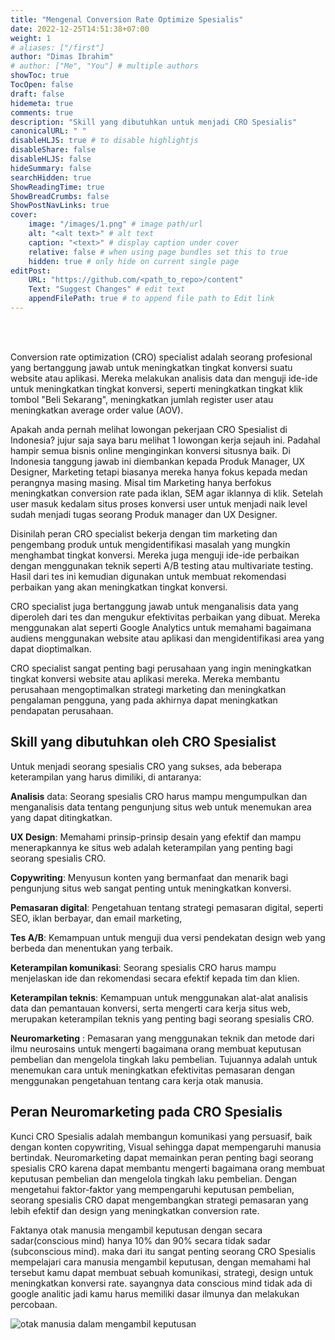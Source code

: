 ```yaml
---
title: "Mengenal Conversion Rate Optimize Spesialis"
date: 2022-12-25T14:51:38+07:00
weight: 1
# aliases: ["/first"]
author: "Dimas Ibrahim"
# author: ["Me", "You"] # multiple authors
showToc: true
TocOpen: false
draft: false
hidemeta: true
comments: true
description: "Skill yang dibutuhkan untuk menjadi CRO Spesialis"
canonicalURL: " "
disableHLJS: true # to disable highlightjs
disableShare: false
disableHLJS: false
hideSummary: false
searchHidden: true
ShowReadingTime: true
ShowBreadCrumbs: false
ShowPostNavLinks: true
cover:
    image: "/images/1.png" # image path/url
    alt: "<alt text>" # alt text
    caption: "<text>" # display caption under cover
    relative: false # when using page bundles set this to true
    hidden: true # only hide on current single page
editPost:
    URL: "https://github.com/<path_to_repo>/content"
    Text: "Suggest Changes" # edit text
    appendFilePath: true # to append file path to Edit link
---
```

<br><br>

Conversion rate optimization (CRO) specialist adalah seorang profesional yang bertanggung jawab untuk meningkatkan tingkat konversi suatu website atau aplikasi. Mereka melakukan analisis data dan menguji ide-ide untuk meningkatkan tingkat konversi, seperti meningkatkan tingkat klik tombol "Beli Sekarang", meningkatkan jumlah register user atau meningkatkan average order value (AOV).

Apakah anda pernah melihat lowongan pekerjaan CRO Spesialist di Indonesia? jujur saja saya baru melihat 1 lowongan kerja sejauh ini. Padahal hampir semua bisnis online menginginkan konversi situsnya baik. Di Indonesia tanggung jawab ini diembankan kepada Produk Manager, UX Designer, Marketing tetapi biasanya mereka hanya fokus kepada medan perangnya masing masing. Misal tim Marketing hanya berfokus meningkatkan conversion rate pada iklan, SEM agar iklannya di klik. Setelah user masuk kedalam situs proses konversi user untuk menjadi naik level sudah menjadi tugas seorang Produk manager dan UX Designer. 

Disinilah peran CRO specialist bekerja dengan tim marketing dan pengembang produk untuk mengidentifikasi masalah yang mungkin menghambat tingkat konversi. Mereka juga menguji ide-ide perbaikan dengan menggunakan teknik seperti A/B testing atau multivariate testing. Hasil dari tes ini kemudian digunakan untuk membuat rekomendasi perbaikan yang akan meningkatkan tingkat konversi.

CRO specialist juga bertanggung jawab untuk menganalisis data yang diperoleh dari tes dan mengukur efektivitas perbaikan yang dibuat. Mereka menggunakan alat seperti Google Analytics untuk memahami bagaimana audiens menggunakan website atau aplikasi dan mengidentifikasi area yang dapat dioptimalkan.

CRO specialist sangat penting bagi perusahaan yang ingin meningkatkan tingkat konversi website atau aplikasi mereka. Mereka membantu perusahaan mengoptimalkan strategi marketing dan meningkatkan pengalaman pengguna, yang pada akhirnya dapat meningkatkan pendapatan perusahaan.

## Skill yang dibutuhkan oleh CRO Spesialist

Untuk menjadi seorang spesialis CRO yang sukses, ada beberapa keterampilan yang harus dimiliki, di antaranya:

**Analisis** data: Seorang spesialis CRO harus mampu mengumpulkan dan menganalisis data tentang pengunjung situs web untuk menemukan area yang dapat ditingkatkan.

**UX Design**: Memahami prinsip-prinsip desain yang efektif dan mampu menerapkannya ke situs web adalah keterampilan yang penting bagi seorang spesialis CRO.

**Copywriting**: Menyusun konten yang bermanfaat dan menarik bagi pengunjung situs web sangat penting untuk meningkatkan konversi.

**Pemasaran digital**: Pengetahuan tentang strategi pemasaran digital, seperti SEO, iklan berbayar, dan email marketing, 

**Tes A/B**: Kemampuan untuk menguji dua versi pendekatan design web yang berbeda dan menentukan yang terbaik.

**Keterampilan komunikasi**: Seorang spesialis CRO harus mampu menjelaskan ide dan rekomendasi secara efektif kepada tim dan klien.

**Keterampilan teknis**: Kemampuan untuk menggunakan alat-alat analisis data dan pemantauan konversi, serta mengerti cara kerja situs web, merupakan keterampilan teknis yang penting bagi seorang spesialis CRO.

**Neuromarketing** : Pemasaran yang menggunakan teknik dan metode dari ilmu neurosains untuk mengerti bagaimana orang membuat keputusan pembelian dan mengelola tingkah laku pembelian. Tujuannya adalah untuk menemukan cara untuk meningkatkan efektivitas pemasaran dengan menggunakan pengetahuan tentang cara kerja otak manusia.
## Peran Neuromarketing pada CRO Spesialis

Kunci CRO Spesialis adalah membangun komunikasi yang persuasif, baik dengan konten copywriting, Visual sehingga dapat mempengaruhi manusia bertindak. Neuromarketing dapat memainkan peran penting bagi seorang spesialis CRO karena dapat membantu mengerti bagaimana orang membuat keputusan pembelian dan mengelola tingkah laku pembelian. Dengan mengetahui faktor-faktor yang mempengaruhi keputusan pembelian, seorang spesialis CRO dapat mengembangkan strategi pemasaran yang lebih efektif dan design yang meningkatkan conversion rate.

Faktanya otak manusia mengambil keputusan dengan secara sadar(conscious mind) hanya 10% dan 90% secara tidak sadar (subconscious mind). maka dari itu sangat penting seorang CRO Spesialis mempelajari cara manusia mengambil keputusan, dengan memahami hal tersebut kamu dapat membuat sebuah komunikasi, strategi, design untuk meningkatkan konversi rate. sayangnya data conscious mind tidak ada di google analitic jadi kamu harus memiliki dasar ilmunya dan melakukan percobaan.

![otak manusia dalam mengambil keputusan](/images/otak-manusia.png#center)
